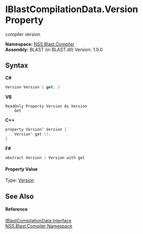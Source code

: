 # IBlastCompilationData.Version Property 
 

compiler version

**Namespace:**&nbsp;<a href="26a25caa-f50b-92ad-f15c-dbb9db1493ae.md">NSS.Blast.Compiler</a><br />**Assembly:**&nbsp;BLAST (in BLAST.dll) Version: 1.0.0

## Syntax

**C#**<br />
``` C#
Version Version { get; }
```

**VB**<br />
``` VB
ReadOnly Property Version As Version
	Get
```

**C++**<br />
``` C++
property Version^ Version {
	Version^ get ();
}
```

**F#**<br />
``` F#
abstract Version : Version with get

```


#### Property Value
Type: <a href="https://docs.microsoft.com/dotnet/api/system.version" target="_blank" rel="noopener noreferrer">Version</a>

## See Also


#### Reference
<a href="d2afd70e-15cd-df6e-c1b9-6e1d3e9552bd.md">IBlastCompilationData Interface</a><br /><a href="26a25caa-f50b-92ad-f15c-dbb9db1493ae.md">NSS.Blast.Compiler Namespace</a><br />